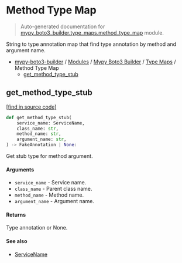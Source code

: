 # Method Type Map

> Auto-generated documentation for [mypy_boto3_builder.type_maps.method_type_map](https://github.com/youtype/mypy_boto3_builder/blob/main/mypy_boto3_builder/type_maps/method_type_map.py) module.

String to type annotation map that find type annotation by method and argument name.

- [mypy-boto3-builder](../../README.md#mypy_boto3_builder) / [Modules](../../MODULES.md#mypy-boto3-builder-modules) / [Mypy Boto3 Builder](../index.md#mypy-boto3-builder) / [Type Maps](index.md#type-maps) / Method Type Map
    - [get_method_type_stub](#get_method_type_stub)

## get_method_type_stub

[[find in source code]](https://github.com/youtype/mypy_boto3_builder/blob/main/mypy_boto3_builder/type_maps/method_type_map.py#L186)

```python
def get_method_type_stub(
    service_name: ServiceName,
    class_name: str,
    method_name: str,
    argument_name: str,
) -> FakeAnnotation | None:
```

Get stub type for method argument.

#### Arguments

- `service_name` - Service name.
- `class_name` - Parent class name.
- `method_name` - Method name.
- `argument_name` - Argument name.

#### Returns

Type annotation or None.

#### See also

- [ServiceName](../service_name.md#servicename)
